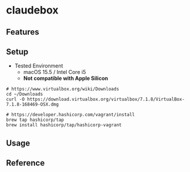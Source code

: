 # claudebox


## Features



## Setup

- Tested Environment
  - macOS 15.5 / Intel Core i5
  - **Not compatible with Apple Silicon**

```shell
# https://www.virtualbox.org/wiki/Downloads
cd ~/Downloads
curl -O https://download.virtualbox.org/virtualbox/7.1.8/VirtualBox-7.1.8-168469-OSX.dmg

# https://developer.hashicorp.com/vagrant/install
brew tap hashicorp/tap
brew install hashicorp/tap/hashicorp-vagrant
```


## Usage



## Reference

